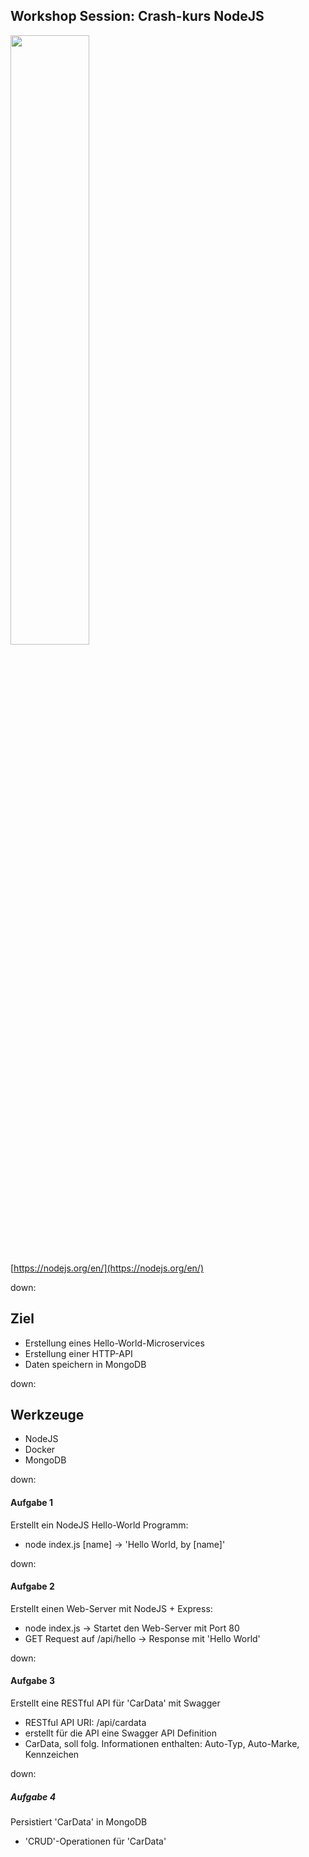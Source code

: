 ## Workshop Session: Crash-kurs NodeJS

<img src="media/nodejs.svg" width="50%" height="50%" /><br>

[https://nodejs.org/en/](https://nodejs.org/en/)

down:

## Ziel

* Erstellung eines Hello-World-Microservices
* Erstellung einer HTTP-API
* Daten speichern in MongoDB

down:

## Werkzeuge

* NodeJS
* Docker
* MongoDB

down:

#### Aufgabe 1

Erstellt ein NodeJS Hello-World Programm:

* node index.js [name] -> 'Hello World, by [name]'

down:

#### Aufgabe 2

Erstellt einen Web-Server mit NodeJS + Express:

* node index.js -> Startet den Web-Server mit Port 80
* GET Request auf /api/hello -> Response mit 'Hello World'

down:

#### Aufgabe 3

Erstellt eine RESTful API für 'CarData' mit Swagger

* RESTful API URI: /api/cardata
* erstellt für die API eine Swagger API Definition
* CarData, soll folg. Informationen enthalten: Auto-Typ, Auto-Marke, Kennzeichen

down:

##### Aufgabe 4

Persistiert 'CarData' in MongoDB

* 'CRUD'-Operationen für 'CarData'